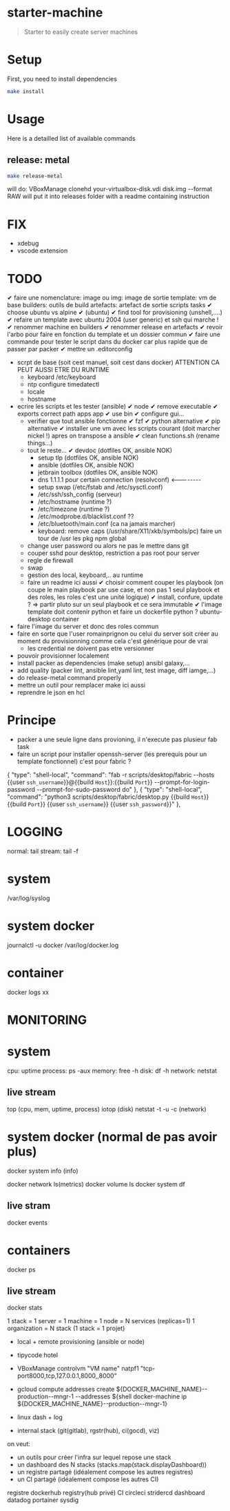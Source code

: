 # starter-machine

> Starter to easily create server machines

# Setup
First, you need to install dependencies
```sh
make install
```

# Usage
Here is a detailled list of available commands

## release: metal
```sh
make release-metal
```
will do: VBoxManage clonehd your-virtualbox-disk.vdi disk.img --format RAW
will put it into releases folder with a readme containing instruction

# FIX
- xdebug
- vscode extension

# TODO
✔ faire une nomenclature: 
    image ou img: image de sortie
    template: vm de base
    builders: outils de build
    artefacts: artefact de sortie
    scripts 
        tasks
✔ choose ubuntu vs alpine ✔ (ubuntu)
✔ find tool for provisioning (unshell,....)
✔ refaire un template avec ubuntu 2004 (user generic) et ssh qui marche !
    ✔ renommer machine en builders
    ✔ renommer release en artefacts
✔ revoir l'arbo pour faire en fonction du template et un dossier commun
✔ faire une commande pour tester le script dans du docker car plus rapide que de passer par packer
✔ mettre un .editorconfig
- scrpt de base (soit cest manuel, soit cest dans docker) ATTENTION CA PEUT AUSSI ETRE DU RUNTIME 
    - keyboard /etc/keyboard
    - ntp configure timedatectl
    - locale
    - hostname
- ecrire les scripts et les tester (ansible) 
    ✔ node
    ✔ remove executable 
    ✔ exports correct path apps app 
    ✔ use bin
    ✔ configure gui... 
    - verifier que tout ansible fonctionne 
        ✔ fzf 
        ✔ python alternative
        ✔ pip alternative
    ✔ installer une vm avec les scripts courant (doit marcher nickel !) apres on transpose a ansible
    ✔ clean functions.sh (rename things...)
    - tout le reste... 
        ✔ devdoc (dotfiles OK, ansible NOK)
        - setup tlp (dotfiles OK, ansible NOK)
        - ansible (dotfiles OK, ansible NOK)
        - jetbrain toolbox (dotfiles OK, ansible NOK)
        - dns 1.1.1.1 pour certain connection (resolvconf) <--------
        - setup swap (/etc/fstab and /etc/sysctl.conf)
        - /etc/ssh/ssh_config (serveur)
        - /etc/hostname (runtime ?)
        - /etc/timezone (runtime ?)
        - /etc/modprobe.d/blacklist.conf ??
        - /etc/bluetooth/main.conf (ca na jamais marcher)
        - keyboard: remove caps (/usr/share/X11/xkb/symbols/pc)
        faire un tour de /usr
        les pkg npm global
    - change user password ou alors ne pas le mettre dans git
    - couper sshd pour desktop, restriction a pas root pour server
    - regle de firewall
    - swap
    - gestion des local, keyboard,.. au runtime
    - faire un readme ici aussi
✔ choisir comment couper les playbook (on coupe le main playbook par use case, et non pas 1 seul playbook et des roles, les roles c'est une unité logique)
    ✔ install, confure, update ? => partir pluto sur un seul playbook et ce sera immutable
✔ l'image template doit contenir python et faire un dockerfile python ? ubuntu-desktop container
- faire l'image du server et donc des roles commun
- faire en sorte que l'user romainprignon ou celui du server soit créer au moment du provisionning comme cela c'est générique pour de vrai
    - les credential ne doivent pas etre versionner
- pouvoir provisionner localement
- install packer as dependencies (make setup) ansibl galaxy,...
- add quality (packer lint, ansible lint,yaml lint, test image, diff iamge,...)
- do  release-metal command properly
- mettre un outil pour remplacer make ici aussi
- reprendre le json en hcl

# Principe
- packer a une seule ligne dans provioning, il n'execute pas plusieur fab task
- faire un script pour installer openssh-server (les prerequis pour un template fonctionnel) c'est pour fabric ?



{
            "type": "shell-local",
            "command": "fab -r scripts/desktop/fabric --hosts {{user `ssh_username`}}@{{build `Host`}}:{{build `Port`}} --prompt-for-login-password --prompt-for-sudo-password do"
        },
        {
            "type": "shell-local",
            "command": "python3 scripts/desktop/fabric/desktop.py {{build `Host`}} {{build `Port`}} {{user `ssh_username`}} {{user `ssh_password`}}"
        },

LOGGING
=======
normal: tail <file>
stream: tail -f <file>

system
======
/var/log/syslog

system docker
=============
journalctl -u docker
/var/log/docker.log

container
=========
docker logs xx

MONITORING
==========

system
======
cpu:        uptime
process:    ps -aux
memory:     free -h
disk:       df -h
network:    netstat

live stream
-----------
top (cpu, mem, uptime, process)
iotop (disk)
netstat -t -u -c (network)

system docker (normal de pas avoir plus)
=============
docker system info (info)

docker network ls(metrics)
docker volume ls
docker system df

live stram
---------
docker events

containers
=========
docker ps

live stream
-----------
docker stats


1 stack = 1 server = 1 machine = 1 node = N services (replicas=1)
1 organization = N stack (1 stack = 1 projet)

- local + remote provisioning (ansible or node)
- tipycode hotel
- VBoxManage controlvm "VM name" natpf1 "tcp-port8000,tcp,127.0.0.1,8000,,8000"
- gcloud compute addresses create ${DOCKER_MACHINE_NAME}--production--mngr-1 --addresses ${shell docker-machine ip ${DOCKER_MACHINE_NAME}--production--mngr-1}
- linux dash + log

- internal stack (git(gitlab), rgstr(hub), ci(gocd), viz)

on veut:
* un outils pour créer l'infra sur lequel repose une stack
* un dashboard des N stacks (stacks.map(stack.displayDashboard))
* un registre partagé (idéalement compose les autres registres)
* un CI partagé (idéalement compose les autres CI)

registre    dockerhub   registry(hub privé)
CI          circleci    stridercd
dashboard   datadog     portainer sysdig
